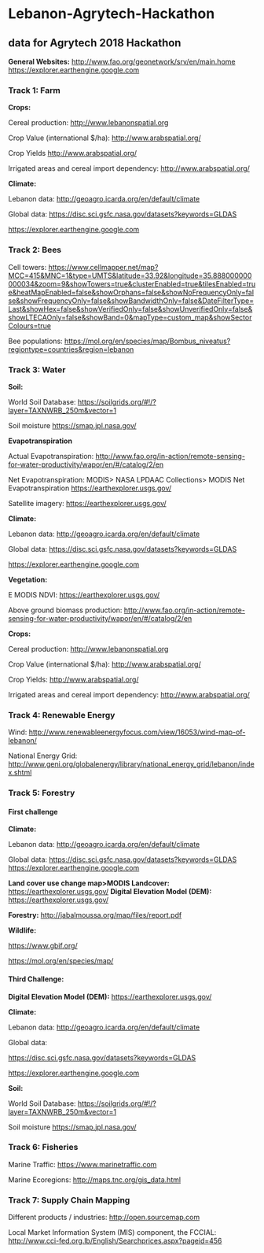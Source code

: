 # Lebanon-Agrytech-Hackathon
## data for Agrytech 2018 Hackathon
**General Websites:**
http://www.fao.org/geonetwork/srv/en/main.home
https://explorer.earthengine.google.com 


### Track 1: Farm

**Crops:** 

Cereal production: http://www.lebanonspatial.org

Crop Value (international $/ha): http://www.arabspatial.org/ 

Crop Yields http://www.arabspatial.org/ 

Irrigated areas and cereal import dependency: http://www.arabspatial.org/

**Climate:** 

Lebanon data: http://geoagro.icarda.org/en/default/climate  

Global data:
https://disc.sci.gsfc.nasa.gov/datasets?keywords=GLDAS 

https://explorer.earthengine.google.com 


### Track 2: Bees

Cell towers: https://www.cellmapper.net/map?MCC=415&MNC=1&type=UMTS&latitude=33.92&longitude=35.888000000000034&zoom=9&showTowers=true&clusterEnabled=true&tilesEnabled=true&heatMapEnabled=false&showOrphans=false&showNoFrequencyOnly=false&showFrequencyOnly=false&showBandwidthOnly=false&DateFilterType=Last&showHex=false&showVerifiedOnly=false&showUnverifiedOnly=false&showLTECAOnly=false&showBand=0&mapType=custom_map&showSectorColours=true

Bee populations: https://mol.org/en/species/map/Bombus_niveatus?regiontype=countries&region=lebanon

### Track 3: Water

**Soil:**

World Soil Database: https://soilgrids.org/#!/?layer=TAXNWRB_250m&vector=1 

Soil moisture https://smap.jpl.nasa.gov/  


**Evapotranspiration**

Actual Evapotranspiration: http://www.fao.org/in-action/remote-sensing-for-water-productivity/wapor/en/#/catalog/2/en 

Net Evapotranspiration: MODIS> NASA LPDAAC Collections> MODIS Net Evapotranspiration https://earthexplorer.usgs.gov/

Satellite imagery: https://earthexplorer.usgs.gov/

**Climate:**

Lebanon data: http://geoagro.icarda.org/en/default/climate  

Global data: https://disc.sci.gsfc.nasa.gov/datasets?keywords=GLDAS 

https://explorer.earthengine.google.com 

**Vegetation:**

E MODIS NDVI: https://earthexplorer.usgs.gov/ 

Above ground biomass production: http://www.fao.org/in-action/remote-sensing-for-water-productivity/wapor/en/#/catalog/2/en 

**Crops:**

Cereal production: http://www.lebanonspatial.org

Crop Value (international $/ha): http://www.arabspatial.org/ 

Crop Yields: http://www.arabspatial.org/ 

Irrigated areas and cereal import dependency: http://www.arabspatial.org/


### Track 4: Renewable Energy

Wind: http://www.renewableenergyfocus.com/view/16053/wind-map-of-lebanon/

National Energy Grid: http://www.geni.org/globalenergy/library/national_energy_grid/lebanon/index.shtml 


### Track 5: Forestry

#### First challenge

**Climate:** 

Lebanon data: http://geoagro.icarda.org/en/default/climate  

Global data: 
https://disc.sci.gsfc.nasa.gov/datasets?keywords=GLDAS 
https://explorer.earthengine.google.com 

**Land cover use change map>MODIS Landcover:** https://earthexplorer.usgs.gov/ 
**Digital Elevation Model (DEM):** https://earthexplorer.usgs.gov/ 

**Forestry:** http://jabalmoussa.org/map/files/report.pdf 

**Wildlife:**

https://www.gbif.org/ 

https://mol.org/en/species/map/ 

#### Third Challenge:

**Digital Elevation Model (DEM):** https://earthexplorer.usgs.gov/ 

**Climate:** 

Lebanon data: http://geoagro.icarda.org/en/default/climate  

Global data: 

https://disc.sci.gsfc.nasa.gov/datasets?keywords=GLDAS 

https://explorer.earthengine.google.com

**Soil:** 

World Soil Database: https://soilgrids.org/#!/?layer=TAXNWRB_250m&vector=1 

Soil moisture https://smap.jpl.nasa.gov/ 


### Track 6: Fisheries


Marine Traffic: https://www.marinetraffic.com

Marine Ecoregions: http://maps.tnc.org/gis_data.html

### Track 7: Supply Chain Mapping
		
Different products / industries: http://open.sourcemap.com 

Local Market Information System (MIS) component, the FCCIAL: http://www.cci-fed.org.lb/English/Searchprices.aspx?pageid=456 



